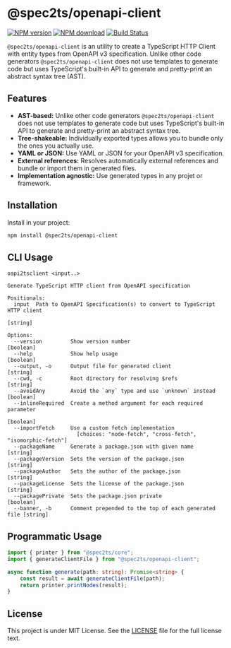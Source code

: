 # @spec2ts/openapi-client

[![NPM version](https://img.shields.io/npm/v/@spec2ts/openapi-client.svg?style=flat-square)](https://npmjs.org/package/@spec2ts/openapi-client)
[![NPM download](https://img.shields.io/npm/dm/@spec2ts/openapi-client.svg?style=flat-square)](https://npmjs.org/package/@spec2ts/openapi-client)
[![Build Status](https://travis-ci.org/touchifyapp/spec2ts.svg?branch=master)](https://travis-ci.org/touchifyapp/spec2ts)

`@spec2ts/openapi-client` is an utility to create a TypeScript HTTP Client with entity types from OpenAPI v3 specification. Unlike other code generators `@spec2ts/openapi-client` does not use templates to generate code but uses TypeScript's built-in API to generate and pretty-print an abstract syntax tree (AST).

## Features

* **AST-based:** Unlike other code generators `@spec2ts/openapi-client` does not use templates to generate code but uses TypeScript's built-in API to generate and pretty-print an abstract syntax tree.
* **Tree-shakeable:** Individually exported types allows you to bundle only the ones you actually use.
* **YAML or JSON:** Use YAML or JSON for your OpenAPI v3 specification.
* **External references:** Resolves automatically external references and bundle or import them in generated files.
* **Implementation agnostic:** Use generated types in any projet or framework.

## Installation

Install in your project:
```bash
npm install @spec2ts/openapi-client
```

## CLI Usage

```
oapi2tsclient <input..>

Generate TypeScript HTTP client from OpenAPI specification

Positionals:
  input  Path to OpenAPI Specification(s) to convert to TypeScript HTTP client
                                                                        [string]

Options:
  --version         Show version number                                [boolean]
  --help            Show help usage                                    [boolean]
  --output, -o      Output file for generated client                    [string]
  --cwd, -c         Root directory for resolving $refs                  [string]
  --avoidAny        Avoid the `any` type and use `unknown` instead     [boolean]
  --inlineRequired  Create a method argument for each required parameter
                                                                       [boolean]
  --importFetch     Use a custom fetch implementation
                      [choices: "node-fetch", "cross-fetch", "isomorphic-fetch"]
  --packageName     Generate a package.json with given name             [string]
  --packageVersion  Sets the version of the package.json                [string]
  --packageAuthor   Sets the author of the package.json                 [string]
  --packageLicense  Sets the license of the package.json                [string]
  --packagePrivate  Sets the package.json private                      [boolean]
  --banner, -b      Comment prepended to the top of each generated file [string]
```

## Programmatic Usage

```typescript
import { printer } from "@spec2ts/core";
import { generateClientFile } from "@spec2ts/openapi-client";

async function generate(path: string): Promise<string> {
    const result = await generateClientFile(path);
    return printer.printNodes(result);
}
```

## License

This project is under MIT License. See the [LICENSE](LICENSE) file for the full license text.
